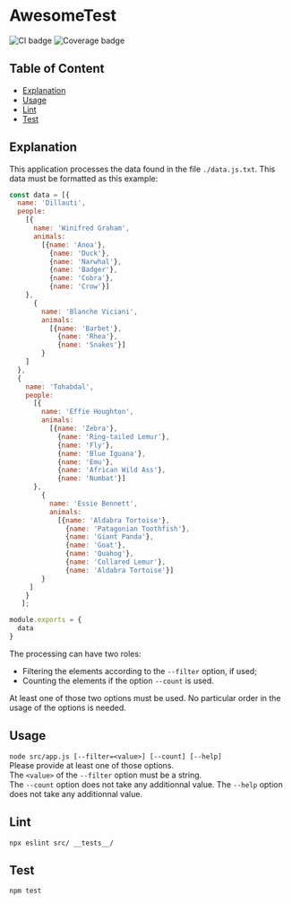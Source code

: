 # AwesomeTest

![CI badge](https://img.shields.io/badge/CI-pass-green?style=for-the-badge) ![Coverage badge](https://img.shields.io/badge/coverage-100-green?style=for-the-badge)

## Table of Content

- [Explanation](#Explanation)
- [Usage](#Usage)
- [Lint](#Lint)
- [Test](#Test)

## Explanation

This application processes the data found in the file `./data.js.txt`. This data must be formatted as this example:  
```javascript
const data = [{
  name: 'Dillauti',
  people:
    [{
      name: 'Winifred Graham',
      animals:
        [{name: 'Anoa'},
          {name: 'Duck'},
          {name: 'Narwhal'},
          {name: 'Badger'},
          {name: 'Cobra'},
          {name: 'Crow'}]
    },
      {
        name: 'Blanche Viciani',
        animals:
          [{name: 'Barbet'},
            {name: 'Rhea'},
            {name: 'Snakes'}]
        }
    ]
  },
  {
    name: 'Tohabdal',
    people:
      [{
        name: 'Effie Houghton',
        animals:
          [{name: 'Zebra'},
            {name: 'Ring-tailed Lemur'},
            {name: 'Fly'},
            {name: 'Blue Iguana'},
            {name: 'Emu'},
            {name: 'African Wild Ass'},
            {name: 'Numbat'}]
      },
        {
          name: 'Essie Bennett',
          animals:
            [{name: 'Aldabra Tortoise'},
              {name: 'Patagonian Toothfish'},
              {name: 'Giant Panda'},
              {name: 'Goat'},
              {name: 'Quahog'},
              {name: 'Collared Lemur'},
              {name: 'Aldabra Tortoise'}]
        }
     ]
    }
   ];

module.exports = {
  data
}
```

The processing can have two roles:  
- Filtering the elements according to the `--filter` option, if used;
- Counting the elements if the option `--count` is used.

At least one of those two options must be used. No particular order in the usage of the options is needed.

## Usage
`node src/app.js [--filter=<value>] [--count] [--help]`  
Please provide at least one of those options.  
The `<value>` of the `--filter` option must be a string.  
The `--count` option does not take any additionnal value.
The `--help` option does not take any additionnal value.

## Lint
`npx eslint src/ __tests__/`

## Test
`npm test`